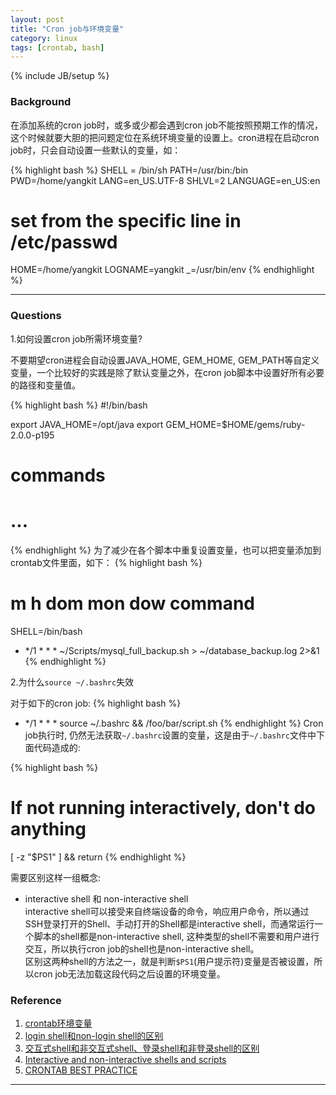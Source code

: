 ```yaml
---
layout: post
title: "Cron job与环境变量"
category: linux
tags: [crontab, bash]
---
```

{% include JB/setup %}

### Background
在添加系统的cron job时，或多或少都会遇到cron job不能按照预期工作的情况，这个时候就要大胆的把问题定位在系统环境变量的设置上。cron进程在启动cron job时，只会自动设置一些默认的变量，如：

{% highlight bash %}
SHELL = /bin/sh
PATH=/usr/bin:/bin
PWD=/home/yangkit
LANG=en_US.UTF-8
SHLVL=2
LANGUAGE=en_US:en
# set from the specific line in /etc/passwd
HOME=/home/yangkit
LOGNAME=yangkit
_=/usr/bin/env
{% endhighlight %}

---

### Questions

1.如何设置cron job所需环境变量?

不要期望cron进程会自动设置JAVA_HOME, GEM_HOME,
GEM_PATH等自定义变量，一个比较好的实践是除了默认变量之外，在cron job脚本中设置好所有必要的路径和变量值。

{% highlight bash %}
#!/bin/bash

export JAVA_HOME=/opt/java
export GEM_HOME=$HOME/gems/ruby-2.0.0-p195
# commands
# ...
{% endhighlight %}
为了减少在各个脚本中重复设置变量，也可以把变量添加到crontab文件里面，如下：
{% highlight bash %}
# m h  dom mon dow   command
SHELL=/bin/bash
* */1 * * * ~/Scripts/mysql_full_backup.sh > ~/database_backup.log 2>&1
{% endhighlight %}

2.为什么`source ~/.bashrc`失效

对于如下的cron job:
{% highlight bash %}
* */1 * * * source ~/.bashrc && /foo/bar/script.sh
{% endhighlight %}
Cron job执行时,
仍然无法获取`~/.bashrc`设置的变量，这是由于`~/.bashrc`文件中下面代码造成的:

{% highlight bash %}
# If not running interactively, don't do anything
[ -z "$PS1" ] && return
{% endhighlight %}

需要区别这样一组概念:

* interactive shell 和 non-interactive shell  
interactive shell可以接受来自终端设备的命令，响应用户命令，所以通过SSH登录打开的Shell、手动打开的Shell都是interactive
shell，而通常运行一个脚本的shell都是non-interactive shell, 这种类型的shell不需要和用户进行交互，所以执行cron job的shell也是non-interactive shell。  
区别这两种shell的方法之一，就是判断`$PS1`(用户提示符)变量是否被设置，所以cron job无法加载这段代码之后设置的环境变量。

### Reference
1. [crontab环境变量](http://justwinit.cn/post/3377/)
2. [login shell和non-login shell的区别](http://www.isayme.org/linux-diff-between-login-and-non-login-shell.html)
3. [交互式shell和非交互式shell、登录shell和非登录shell的区别](http://www.cnblogs.com/yangqionggo/p/3280891.html)
4. [Interactive and non-interactive shells and scripts](http://www.tldp.org/LDP/abs/html/intandnonint.html)
5. [CRONTAB BEST PRACTICE](http://blog.endpoint.com/2008/12/best-practices-for-cron.html)
---
